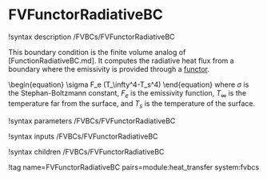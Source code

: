 # FVFunctorRadiativeBC

!syntax description /FVBCs/FVFunctorRadiativeBC

This boundary condition is the finite volume analog of
[FunctionRadiativeBC.md]. It computes the radiative heat flux from a boundary
where the emissivity is provided through a [functor](Functors/index.md).

\begin{equation}
 \sigma F_e (T_\infty^4-T_s^4)
\end{equation}
where $\sigma$ is the Stephan-Boltzmann constant, $F_e$ is the emissivity function,
$T_\infty$ is the temperature far from the surface, and $T_s$ is the temperature of
the surface.

!syntax parameters /FVBCs/FVFunctorRadiativeBC

!syntax inputs /FVBCs/FVFunctorRadiativeBC

!syntax children /FVBCs/FVFunctorRadiativeBC

!tag name=FVFunctorRadiativeBC pairs=module:heat_transfer system:fvbcs
